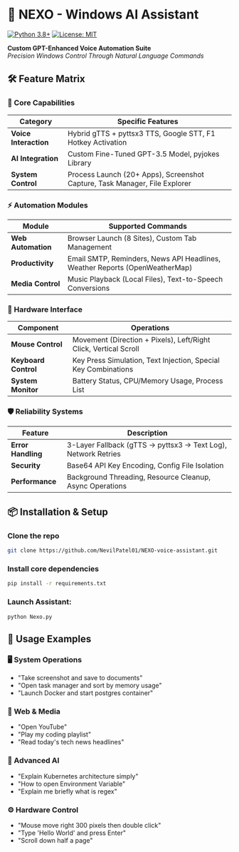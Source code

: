 # 🤖 NEXO - Windows AI Assistant 

[![Python 3.8+](https://img.shields.io/badge/Python-3.8%2B-blue?logo=python)](https://python.org)
[![License: MIT](https://img.shields.io/badge/License-MIT-green.svg)](LICENSE)

**Custom GPT-Enhanced Voice Automation Suite**  
*Precision Windows Control Through Natural Language Commands*

## 🛠️ Feature Matrix

### 🎯 Core Capabilities
| Category               | Specific Features                                                                 |
|------------------------|-----------------------------------------------------------------------------------|
| **Voice Interaction**  | Hybrid gTTS + pyttsx3 TTS, Google STT, F1 Hotkey Activation                       |
| **AI Integration**     | Custom Fine-Tuned GPT-3.5 Model, pyjokes Library                                  |
| **System Control**     | Process Launch (20+ Apps), Screenshot Capture, Task Manager, File Explorer       |

### ⚡ Automation Modules
| Module                 | Supported Commands                                                                 |
|------------------------|-----------------------------------------------------------------------------------|
| **Web Automation**     | Browser Launch (8 Sites), Custom Tab Management                                   |
| **Productivity**       | Email SMTP, Reminders, News API Headlines, Weather Reports (OpenWeatherMap)       |
| **Media Control**      | Music Playback (Local Files), Text-to-Speech Conversions                          |

### 🔧 Hardware Interface
| Component              | Operations                                                                        |
|------------------------|-----------------------------------------------------------------------------------|
| **Mouse Control**      | Movement (Direction + Pixels), Left/Right Click, Vertical Scroll                  |
| **Keyboard Control**   | Key Press Simulation, Text Injection, Special Key Combinations                    |
| **System Monitor**     | Battery Status, CPU/Memory Usage, Process List                                    |

### 🛡️ Reliability Systems
| Feature                | Description                                                                       |
|------------------------|-----------------------------------------------------------------------------------|
| **Error Handling**     | 3-Layer Fallback (gTTS → pyttsx3 → Text Log), Network Retries                     |
| **Security**           | Base64 API Key Encoding, Config File Isolation                                    |
| **Performance**        | Background Threading, Resource Cleanup, Async Operations                         |

## 📦 Installation & Setup

### Clone the repo
```bash
git clone https://github.com/NevilPatel01/NEXO-voice-assistant.git
```

### Install core dependencies
```bash
pip install -r requirements.txt
```

### Launch Assistant:
```bash
python Nexo.py
```

## 🚀 Usage Examples

### 🖥️ System Operations

- "Take screenshot and save to documents"
- "Open task manager and sort by memory usage"
- "Launch Docker and start postgres container"

### 📡 Web & Media

- "Open YouTube"
- "Play my coding playlist"
- "Read today's tech news headlines"

### 🤖 Advanced AI

- "Explain Kubernetes architecture simply"
- "How to open Environment Variable"
- "Explain me briefly what is regex"

### ⚙️ Hardware Control

- "Mouse move right 300 pixels then double click"
- "Type 'Hello World' and press Enter"
- "Scroll down half a page"
